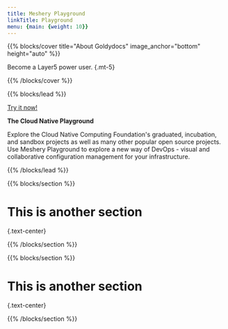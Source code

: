 ```yaml
---
title: Meshery Playground
linkTitle: Playground
menu: {main: {weight: 10}}
---
```


{{% blocks/cover title="About Goldydocs" image_anchor="bottom" height="auto" %}}

Become a Layer5 power user.
{.mt-5}

{{% /blocks/cover %}}

{{% blocks/lead %}}

[Try it now!](https://play.meshery.io)

**The Cloud Native Playground**

Explore the Cloud Native Computing Foundation's graduated, incubation, and sandbox projects as well as many other popular open source projects. Use Meshery Playground to explore a new way of DevOps - visual and collaborative configuration management for your infrastructure.

{{% /blocks/lead %}}

{{% blocks/section %}}

# This is another section
{.text-center}

{{% /blocks/section %}}

{{% blocks/section %}}

# This is another section
{.text-center}

{{% /blocks/section %}}